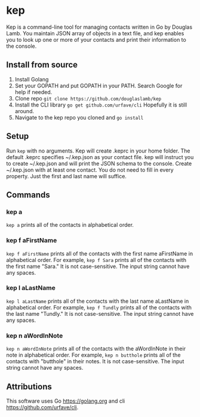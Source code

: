# kep

Kep is a command-line tool for managing contacts written in Go by Douglas Lamb. You maintain JSON array of objects in a text file, and kep enables you to look up one or more of your contacts and print their information to the console.

## Install from source

1. Install Golang 
2. Set your GOPATH and put GOPATH in your PATH. Search Google for help if needed.
2. Clone repo `git clone https://github.com/douglaslamb/kep`
3. Install the CLI library `go get github.com/urfave/cli` Hopefully it is still around.
4. Navigate to the kep repo you cloned and `go install`

## Setup

Run `kep` with no arguments. Kep will create .keprc in your home folder. The default .keprc specifies ~/.kep.json as your contact file. kep will instruct you to create ~/.kep.json and will print the JSON schema to the console. Create ~/.kep.json with at least one contact. You do not need to fill in every property. Just the first and last name will suffice.

## Commands 

### kep a

`kep a` prints all of the contacts in alphabetical order.

### kep f aFirstName
`kep f aFirstName` prints all of the contacts with the first name aFirstName in alphabetical order. For example, `kep f Sara` prints all of the contacts with the first name "Sara." It is not case-sensitive. The input string cannot have any spaces.

### kep l aLastName
`kep l aLastName` prints all of the contacts with the last name aLastName in alphabetical order. For example, `kep f Tundly` prints all of the contacts with the last name "Tundly." It is not case-sensitive. The input string cannot have any spaces.

### kep n aWordInNote
`kep n aWordInNote` prints all of the contacts with the aWordInNote in their note in alphabetical order. For example, `kep n butthole` prints all of the contacts with "butthole" in their notes. It is not case-sensitive. The input string cannot have any spaces.

## Attributions

This software uses Go https://golang.org and cli https://github.com/urfave/cli. 
